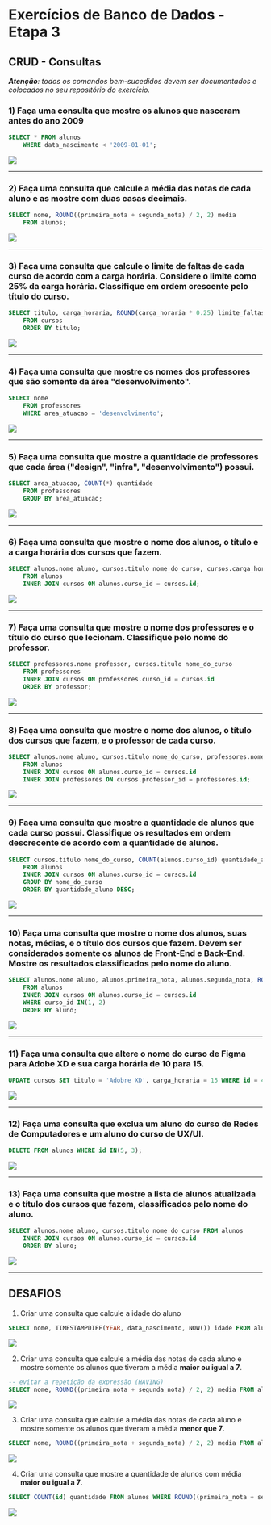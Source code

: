 # Exercícios de Banco de Dados - Etapa 3

## CRUD - Consultas

***Atenção**: todos os comandos bem-sucedidos devem ser documentados e colocados no seu repositório do exercício.*

### 1) Faça uma consulta que mostre os alunos que nasceram antes do ano 2009

```sql
SELECT * FROM alunos 
    WHERE data_nascimento < '2009-01-01';
```
![](assets/print-1.png)

---

### 2) Faça uma consulta que calcule a média das notas de cada aluno e as mostre com duas casas decimais.

```sql
SELECT nome, ROUND((primeira_nota + segunda_nota) / 2, 2) media 
    FROM alunos;
```

![](assets/print-2.png)

---

### 3) Faça uma consulta que calcule o limite de faltas de cada curso de acordo com a carga horária. Considere o limite como 25% da carga horária. Classifique em ordem crescente pelo título do curso.

```sql
SELECT titulo, carga_horaria, ROUND(carga_horaria * 0.25) limite_faltas 
    FROM cursos 
    ORDER BY titulo;
```
![](assets/print-3.png)

---

### 4) Faça uma consulta que mostre os nomes dos professores que são somente da área "desenvolvimento".


```sql
SELECT nome 
    FROM professores 
    WHERE area_atuacao = 'desenvolvimento';
```
![](assets/print-4.png)

---

### 5) Faça uma consulta que mostre a quantidade de professores que cada área ("design", "infra", "desenvolvimento") possui.


```sql
SELECT area_atuacao, COUNT(*) quantidade 
    FROM professores 
    GROUP BY area_atuacao; 
```
![](assets/print-5.png)

---

### 6) Faça uma consulta que mostre o nome dos alunos, o título e a carga horária dos cursos que fazem.


```sql
SELECT alunos.nome aluno, cursos.titulo nome_do_curso, cursos.carga_horaria 
    FROM alunos
    INNER JOIN cursos ON alunos.curso_id = cursos.id;
```
![](assets/print-6.png)

---

### 7) Faça uma consulta que mostre o nome dos professores e o título do curso que lecionam. Classifique pelo nome do professor.

```sql
SELECT professores.nome professor, cursos.titulo nome_do_curso 
    FROM professores
    INNER JOIN cursos ON professores.curso_id = cursos.id 
    ORDER BY professor;
```
![](assets/print-7.png)

---

### 8) Faça uma consulta que mostre o nome dos alunos, o título dos cursos que fazem, e o professor de cada curso.


```sql
SELECT alunos.nome aluno, cursos.titulo nome_do_curso, professores.nome professor 
    FROM alunos
    INNER JOIN cursos ON alunos.curso_id = cursos.id
    INNER JOIN professores ON cursos.professor_id = professores.id;
```

![](assets/print-8.png)

---

### 9) Faça uma consulta que mostre a quantidade de alunos que cada curso possui. Classifique os resultados em ordem descrecente de acordo com a quantidade de alunos.


```sql
SELECT cursos.titulo nome_do_curso, COUNT(alunos.curso_id) quantidade_aluno 
    FROM alunos 
    INNER JOIN cursos ON alunos.curso_id = cursos.id 
    GROUP BY nome_do_curso 
    ORDER BY quantidade_aluno DESC;
```
![](assets/print-9.png)

---

### 10) Faça uma consulta que mostre o nome dos alunos, suas notas, médias, e o título dos cursos que fazem. Devem ser considerados somente os alunos de Front-End e Back-End. Mostre os resultados classificados pelo nome do aluno.


```sql
SELECT alunos.nome aluno, alunos.primeira_nota, alunos.segunda_nota, ROUND((primeira_nota + segunda_nota) / 2, 2) media, cursos.titulo nome_do_curso 
    FROM alunos
    INNER JOIN cursos ON alunos.curso_id = cursos.id 
    WHERE curso_id IN(1, 2) 
    ORDER BY aluno;
```
![](assets/print-10.png)

---

### 11) Faça uma consulta que altere o nome do curso de Figma para Adobe XD e sua carga horária de 10 para 15.

```sql
UPDATE cursos SET titulo = 'Adobre XD', carga_horaria = 15 WHERE id = 4;
```
![](assets/print-11.png)

---

### 12) Faça uma consulta que exclua um aluno do curso de Redes de Computadores e um aluno do curso de UX/UI.

```sql
DELETE FROM alunos WHERE id IN(5, 3);
```

![](assets/print-12.png)

---

### 13) Faça uma consulta que mostre a lista de alunos atualizada e o título dos cursos que fazem, classificados pelo nome do aluno.

```sql
SELECT alunos.nome aluno, cursos.titulo nome_do_curso FROM alunos
    INNER JOIN cursos ON alunos.curso_id = cursos.id 
    ORDER BY aluno; 
```
![](assets/print-13.png)

---

## DESAFIOS

1) Criar uma consulta que calcule a idade do aluno

```sql
SELECT nome, TIMESTAMPDIFF(YEAR, data_nascimento, NOW()) idade FROM alunos;
```

![](assets/desafio-1.png)

2) Criar uma consulta que calcule a média das notas de cada aluno e mostre somente os alunos que tiveram a média **maior ou igual a 7**.


```sql
-- evitar a repetição da expressão (HAVING)
SELECT nome, ROUND((primeira_nota + segunda_nota) / 2, 2) media FROM alunos HAVING media >= 7;
```
![](assets/desafio-2.png)

3) Criar uma consulta que calcule a média das notas de cada aluno e mostre somente os alunos que tiveram a média **menor que 7**.


```sql
SELECT nome, ROUND((primeira_nota + segunda_nota) / 2, 2) media FROM alunos HAVING media < 7;
```
![](assets/desafio-3.png)

4) Criar uma consulta que mostre a quantidade de alunos com média **maior ou igual a 7**.

```sql
SELECT COUNT(id) quantidade FROM alunos WHERE ROUND((primeira_nota + segunda_nota) / 2, 2) <= 7;
```

![](assets/desafio-4.png)